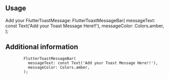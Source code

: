  
## Usage 

Add your FlutterToastMessage:
             FlutterToastMessageBar(
              messageText: const Text('Add your Toast Message Here!!'),
              messageColor: Colors.amber,
            );

## Additional information

            FlutterToastMessageBar(
              messageText: const Text('Add your Toast Message Here!!'),
              messageColor: Colors.amber,
            );